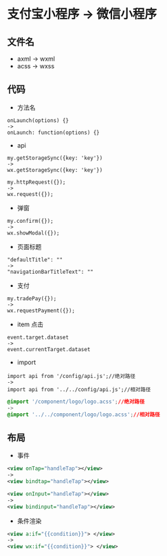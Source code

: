 # 支付宝小程序 -> 微信小程序

## 文件名

- axml -> wxml
- acss -> wxss

## 代码

- 方法名

```JS
onLaunch(options) {}
->
onLaunch: function(options) {}
```

- api

```JS
my.getStorageSync({key: 'key'})
->
wx.getStorageSync({key: 'key'})
```

```JS
my.httpRequest({});
->
wx.request({});
```

- 弹窗

```JS
my.confirm({});
->
wx.showModal({});
```

- 页面标题

```JS
"defaultTitle": ""
->
"navigationBarTitleText": ""
```

- 支付

```JS
my.tradePay({});
->
wx.requestPayment({});
```

- item 点击

```JS
event.target.dataset
->
event.currentTarget.dataset
```

- import

```JS
import api from '/config/api.js';//绝对路径
->
import api from '../../config/api.js';//相对路径
```

```CSS
@import '/component/logo/logo.acss';//绝对路径
->
@import '../../component/logo/logo.acss';//相对路径
```

## 布局

- 事件

```XML
<view onTap="handleTap"></view>
->
<view bindtap="handleTap"></view>
```

```XML
<view onInput="handleTap"></view>
->
<view bindinput="handleTap"></view>
```

- 条件渲染

```XML
<view a:if="{{condition}}"> </view>
->
<view wx:if="{{condition}}"> </view>
```

